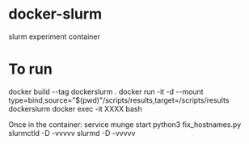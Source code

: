 # docker-slurm
slurm experiment container

# To run

docker build --tag dockerslurm .
docker run -it -d --mount type=bind,source="$(pwd)"/scripts/results,target=/scripts/results dockerslurm
docker exec -it XXXX bash

Once in the container:
service munge start
python3 fix_hostnames.py
slurmctld -D -vvvvv
slurmd -D -vvvvv